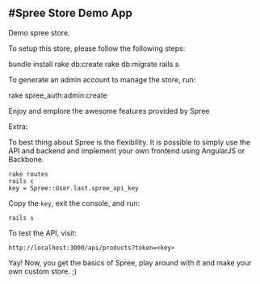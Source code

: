 #Spree Store Demo App
---

Demo spree store.

To setup this store, please follow the following steps:

  bundle install
  rake db:create
  rake db:migrate
  rails s
  
To generate an admin account to manage the store, run:

  rake spree_auth:admin:create

Enjoy and emplore the awesome features provided by Spree

Extra:

To best thing about Spree is the flexibility. It is possible to simply use the API and backend and implement your own frontend using AngularJS or Backbone.

	rake routes
	rails c
	key = Spree::User.last.spree_api_key

Copy the ``key``, exit the console, and run:

	rails s

To test the API, visit:

	http://localhost:3000/api/products?token=<key>

Yay! Now, you get the basics of Spree, play around with it and make your own custom store. ;)